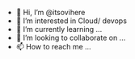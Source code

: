 - 👋 Hi, I’m @itsovihere
- 👀 I’m interested in Cloud/ devops
- 🌱 I’m currently learning ...
- 💞️ I’m looking to collaborate on ...
- 📫 How to reach me ...

<!---
itsovihere/itsovihere is a ✨ special ✨ repository because its `README.md` (this file) appears on your GitHub profile.
You can click the Preview link to take a look at your changes.
--->
